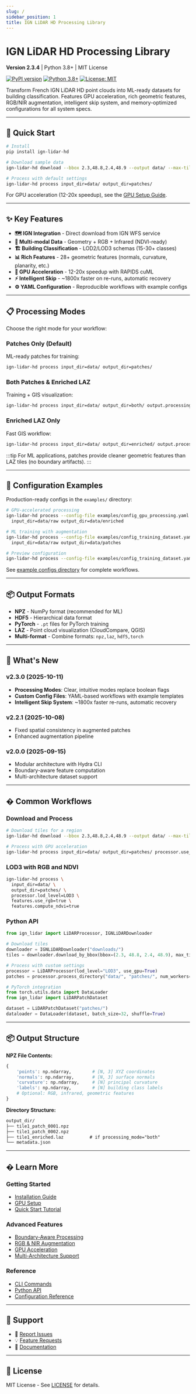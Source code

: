 ```yaml
---
slug: /
sidebar_position: 1
title: IGN LiDAR HD Processing Library
---
```


# IGN LiDAR HD Processing Library

**Version 2.3.4** | Python 3.8+ | MIT License

[![PyPI version](https://badge.fury.io/py/ign-lidar-hd.svg)](https://badge.fury.io/py/ign-lidar-hd)
[![Python 3.8+](https://img.shields.io/badge/python-3.8+-blue.svg)](https://www.python.org/downloads/)
[![License: MIT](https://img.shields.io/badge/License-MIT-yellow.svg)](https://opensource.org/licenses/MIT)

Transform French IGN LiDAR HD point clouds into ML-ready datasets for building classification. Features GPU acceleration, rich geometric features, RGB/NIR augmentation, intelligent skip system, and memory-optimized configurations for all system specs.

---

## 🚀 Quick Start

```bash
# Install
pip install ign-lidar-hd

# Download sample data
ign-lidar-hd download --bbox 2.3,48.8,2.4,48.9 --output data/ --max-tiles 5

# Process with default settings
ign-lidar-hd process input_dir=data/ output_dir=patches/
```

For GPU acceleration (12-20x speedup), see the [GPU Setup Guide](/installation/gpu-setup).

---

## ✨ Key Features

- **🗺️ IGN Integration** - Direct download from IGN WFS service
- **🎨 Multi-modal Data** - Geometry + RGB + Infrared (NDVI-ready)
- **🏗️ Building Classification** - LOD2/LOD3 schemas (15-30+ classes)
- **📊 Rich Features** - 28+ geometric features (normals, curvature, planarity, etc.)
- **🚀 GPU Acceleration** - 12-20x speedup with RAPIDS cuML
- **⚡ Intelligent Skip** - ~1800x faster on re-runs, automatic recovery
- **⚙️ YAML Configuration** - Reproducible workflows with example configs

---

## 📋 Processing Modes

Choose the right mode for your workflow:

### Patches Only (Default)

ML-ready patches for training:

```bash
ign-lidar-hd process input_dir=data/ output_dir=patches/
```

### Both Patches & Enriched LAZ

Training + GIS visualization:

```bash
ign-lidar-hd process input_dir=data/ output_dir=both/ output.processing_mode=both
```

### Enriched LAZ Only

Fast GIS workflow:

```bash
ign-lidar-hd process input_dir=data/ output_dir=enriched/ output.processing_mode=enriched_only
```

:::tip
For ML applications, patches provide cleaner geometric features than LAZ tiles (no boundary artifacts).
:::

---

## 📁 Configuration Examples

Production-ready configs in the `examples/` directory:

```bash
# GPU-accelerated processing
ign-lidar-hd process --config-file examples/config_gpu_processing.yaml \
  input_dir=data/raw output_dir=data/enriched

# ML training with augmentation
ign-lidar-hd process --config-file examples/config_training_dataset.yaml \
  input_dir=data/raw output_dir=data/patches

# Preview configuration
ign-lidar-hd process --config-file examples/config_training_dataset.yaml --show-config
```

See [example configs directory](/examples/config-files) for complete workflows.

---

## 📦 Output Formats

- **NPZ** - NumPy format (recommended for ML)
- **HDF5** - Hierarchical data format
- **PyTorch** - `.pt` files for PyTorch training
- **LAZ** - Point cloud visualization (CloudCompare, QGIS)
- **Multi-format** - Combine formats: `npz,laz`, `hdf5,torch`

---

## 🎯 What's New

### v2.3.0 (2025-10-11)

- **Processing Modes**: Clear, intuitive modes replace boolean flags
- **Custom Config Files**: YAML-based workflows with example templates
- **Intelligent Skip System**: ~1800x faster re-runs, automatic recovery

### v2.2.1 (2025-10-08)

- Fixed spatial consistency in augmented patches
- Enhanced augmentation pipeline

### v2.0.0 (2025-09-15)

- Modular architecture with Hydra CLI
- Boundary-aware feature computation
- Multi-architecture dataset support

---

## � Common Workflows

### Download and Process

```bash
# Download tiles for a region
ign-lidar-hd download --bbox 2.3,48.8,2.4,48.9 --output data/ --max-tiles 10

# Process with GPU acceleration
ign-lidar-hd process input_dir=data/ output_dir=patches/ processor.use_gpu=true
```

### LOD3 with RGB and NDVI

```bash
ign-lidar-hd process \
  input_dir=data/ \
  output_dir=patches/ \
  processor.lod_level=LOD3 \
  features.use_rgb=true \
  features.compute_ndvi=true
```

### Python API

```python
from ign_lidar import LiDARProcessor, IGNLiDARDownloader

# Download tiles
downloader = IGNLiDARDownloader("downloads/")
tiles = downloader.download_by_bbox(bbox=(2.3, 48.8, 2.4, 48.9), max_tiles=5)

# Process with custom settings
processor = LiDARProcessor(lod_level="LOD3", use_gpu=True)
patches = processor.process_directory("data/", "patches/", num_workers=4)

# PyTorch integration
from torch.utils.data import DataLoader
from ign_lidar import LiDARPatchDataset

dataset = LiDARPatchDataset("patches/")
dataloader = DataLoader(dataset, batch_size=32, shuffle=True)
```

---

## 📦 Output Structure

**NPZ File Contents:**

```python
{
    'points': np.ndarray,        # [N, 3] XYZ coordinates
    'normals': np.ndarray,       # [N, 3] surface normals
    'curvature': np.ndarray,     # [N] principal curvature
    'labels': np.ndarray,        # [N] building class labels
    # Optional: RGB, infrared, geometric features
}
```

**Directory Structure:**

```txt
output_dir/
├── tile1_patch_0001.npz
├── tile1_patch_0002.npz
├── tile1_enriched.laz          # if processing_mode="both"
└── metadata.json
```

---

## � Learn More

### Getting Started

- [Installation Guide](/installation/quick-start)
- [GPU Setup](/installation/gpu-setup)
- [Quick Start Tutorial](/guides/quick-start)

### Advanced Features

- [Boundary-Aware Processing](/features/boundary-features)
- [RGB & NIR Augmentation](/features/rgb-augmentation)
- [GPU Acceleration](/guides/gpu-acceleration)
- [Multi-Architecture Support](/features/multi-arch-datasets)

### Reference

- [CLI Commands](/api/cli)
- [Python API](/api/features)
- [Configuration Reference](/api/configuration)

---

## 🤝 Support

- 🐛 [Report Issues](https://github.com/sducournau/IGN_LIDAR_HD_DATASET/issues)
- 💡 [Feature Requests](https://github.com/sducournau/IGN_LIDAR_HD_DATASET/discussions)
- 📖 [Documentation](https://sducournau.github.io/IGN_LIDAR_HD_DATASET)

---

## 📄 License

MIT License - See [LICENSE](https://github.com/sducournau/IGN_LIDAR_HD_DATASET/blob/main/LICENSE) for details.
